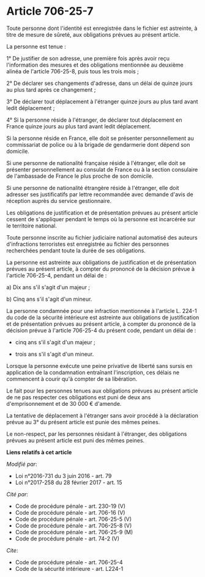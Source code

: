 # Article 706-25-7

Toute personne dont l'identité est enregistrée dans le fichier est astreinte, à titre de mesure de sûreté, aux obligations
prévues au présent article. 

La personne est tenue : 

1° De justifier de son adresse, une première fois après avoir reçu l'information des mesures et des obligations mentionnée au
deuxième alinéa de l'article 706-25-8, puis tous les trois mois ; 

2° De déclarer ses changements d'adresse, dans un délai de quinze jours au plus tard après ce changement ; 

3° De déclarer tout déplacement à l'étranger quinze jours au plus tard avant ledit déplacement ; 

4° Si la personne réside à l'étranger, de déclarer tout déplacement en France quinze jours au plus tard avant ledit
déplacement. 

Si la personne réside en France, elle doit se présenter personnellement au commissariat de police ou à la brigade de
gendarmerie dont dépend son domicile. 

Si une personne de nationalité française réside à l'étranger, elle doit se présenter personnellement au consulat de France ou
à la section consulaire de l'ambassade de France le plus proche de son domicile. 

Si une personne de nationalité étrangère réside à l'étranger, elle doit adresser ses justificatifs par lettre recommandée
avec demande d'avis de réception auprès du service gestionnaire. 

Les obligations de justification et de présentation prévues au présent article cessent de s'appliquer pendant le temps où la
personne est incarcérée sur le territoire national. 

Toute personne inscrite au fichier judiciaire national automatisé des auteurs d'infractions terroristes est enregistrée au
fichier des personnes recherchées pendant toute la durée de ses obligations. 

La personne est astreinte aux obligations de justification et de présentation prévues au présent article, à compter du
prononcé de la décision prévue à l'article 706-25-4, pendant un délai de : 

a) Dix ans s'il s'agit d'un majeur ; 

b) Cinq ans s'il s'agit d'un mineur. 

La personne condamnée pour une infraction mentionnée à l'article L. 224-1 du code de la sécurité intérieure est astreinte aux
obligations de justification et de présentation prévues au présent article, à compter du prononcé de la décision prévue à
l'article 706-25-4 du présent code, pendant un délai de :

- cinq ans s'il s'agit d'un majeur ;

- trois ans s'il s'agit d'un mineur. 

Lorsque la personne                   exécute une peine privative de liberté sans sursis en application de la condamnation
entraînant l'inscription, ces délais ne commencent à courir qu'à compter de sa libération. 

Le fait pour les personnes tenues aux obligations prévues au présent article de ne pas respecter ces obligations est puni de
deux ans d'emprisonnement et de 30 000 € d'amende. 

La tentative de déplacement à l'étranger sans avoir procédé à la déclaration prévue au 3° du présent article est punie des
mêmes peines. 

Le non-respect, par les personnes résidant à l'étranger, des obligations prévues au présent article est puni des mêmes
peines.

**Liens relatifs à cet article**

_Modifié par_:

  - Loi n°2016-731 du 3 juin 2016 - art. 79
  - Loi n°2017-258 du 28 février 2017 - art. 15

_Cité par_:

  - Code de procédure pénale - art. 230-19 (V)
  - Code de procédure pénale - art. 706-16 (V)
  - Code de procédure pénale - art. 706-25-5 (V)
  - Code de procédure pénale - art. 706-25-8 (V)
  - Code de procédure pénale - art. 706-25-9 (M)
  - Code de procédure pénale - art. 74-2 (V)

_Cite_:

  - Code de procédure pénale - art. 706-25-4
  - Code de la sécurité intérieure - art. L224-1
